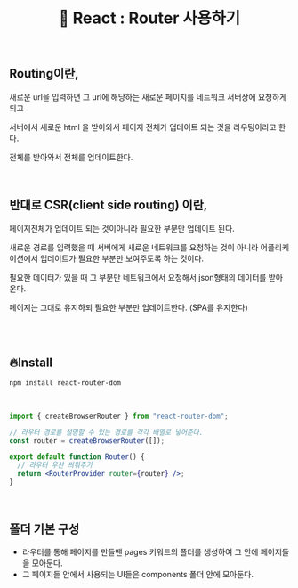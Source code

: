 # <div align="center">📁 React : Router 사용하기</div>

<br>

## Routing이란,

새로운 url을 입력하면 그 url에 해당하는 새로운 페이지를 네트워크 서버상에 요청하게되고

서버에서 새로운 html 을 받아와서 페이지 전체가 업데이트 되는 것을 라우팅이라고 한다.

전체를 받아와서 전체를 업데이트한다.

<br>

## 반대로 CSR(client side routing) 이란,

페이지전체가 업데이트 되는 것이아니라 필요한 부분만 업데이트 된다.

새로운 경로를 입력했을 때 서버에게 새로운 네트워크를 요청하는 것이 아니라 어플리케이션에서 업데이트가 필요한 부분만 보여주도록 하는 것이다.

필요한 데이터가 있을 때 그 부분만 네트워크에서 요청해서 json형태의 데이터를 받아온다.

페이지는 그대로 유지하되 필요한 부분만 업데이트한다. (SPA를 유지한다)

<br>
<br>

## 🔥Install

```bash
npm install react-router-dom
```

<br>

```jsx
import { createBrowserRouter } from "react-router-dom";

// 라우터 경로를 설명할 수 있는 경로를 각각 배열로 넣어준다.
const router = createBrowserRouter([]);

export default function Router() {
  // 라우터 우산 씌워주기
  return <RouterProvider router={router} />;
}
```

<br>

## 폴더 기본 구성

- 라우터를 통해 페이지를 만들땐 pages 키워드의 폴더를 생성하여 그 안에 페이지들을 모아둔다.
- 그 페이지들 안에서 사용되는 UI들은 components 폴더 안에 모아둔다.
